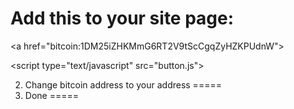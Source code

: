 Add this to your site page:
=====
\<a  href="bitcoin:1DM25iZHKMmG6RT2V9tScCgqZyHZKPUdnW"></a>

\<script type="text/javascript" src="button.js"></script>

2. Change bitcoin address to your address
=====
3. Done
=====
